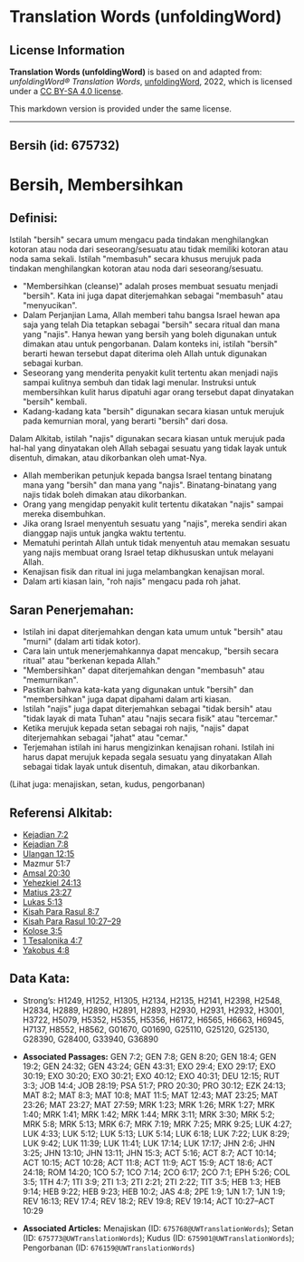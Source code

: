 # Translation Words (unfoldingWord)

## License Information

**Translation Words (unfoldingWord)** is based on and adapted from: _unfoldingWord® Translation Words_, [unfoldingWord](https://unfoldingword.org/utw), 2022, which is licensed under a [CC BY-SA 4.0 license](https://creativecommons.org/licenses/by-sa/4.0/legalcode.en).

This markdown version is provided under the same license.



--------------------------------

## Bersih (id: 675732)

Bersih, Membersihkan
====================

Definisi:
---------

Istilah "bersih" secara umum mengacu pada tindakan menghilangkan kotoran atau noda dari seseorang/sesuatu atau tidak memiliki kotoran atau noda sama sekali. Istilah "membasuh" secara khusus merujuk pada tindakan menghilangkan kotoran atau noda dari seseorang/sesuatu.

* "Membersihkan (cleanse)" adalah proses membuat sesuatu menjadi "bersih". Kata ini juga dapat diterjemahkan sebagai "membasuh" atau "menyucikan".
* Dalam Perjanjian Lama, Allah memberi tahu bangsa Israel hewan apa saja yang telah Dia tetapkan sebagai "bersih" secara ritual dan mana yang "najis". Hanya hewan yang bersih yang boleh digunakan untuk dimakan atau untuk pengorbanan. Dalam konteks ini, istilah "bersih" berarti hewan tersebut dapat diterima oleh Allah untuk digunakan sebagai kurban.
* Seseorang yang menderita penyakit kulit tertentu akan menjadi najis sampai kulitnya sembuh dan tidak lagi menular. Instruksi untuk membersihkan kulit harus dipatuhi agar orang tersebut dapat dinyatakan "bersih" kembali.
* Kadang\-kadang kata "bersih" digunakan secara kiasan untuk merujuk pada kemurnian moral, yang berarti "bersih" dari dosa.

Dalam Alkitab, istilah "najis" digunakan secara kiasan untuk merujuk pada hal\-hal yang dinyatakan oleh Allah sebagai sesuatu yang tidak layak untuk disentuh, dimakan, atau dikorbankan oleh umat\-Nya.

* Allah memberikan petunjuk kepada bangsa Israel tentang binatang mana yang "bersih" dan mana yang "najis". Binatang\-binatang yang najis tidak boleh dimakan atau dikorbankan.
* Orang yang mengidap penyakit kulit tertentu dikatakan "najis" sampai mereka disembuhkan.
* Jika orang Israel menyentuh sesuatu yang "najis", mereka sendiri akan dianggap najis untuk jangka waktu tertentu.
* Mematuhi perintah Allah untuk tidak menyentuh atau memakan sesuatu yang najis membuat orang Israel tetap dikhususkan untuk melayani Allah.
* Kenajisan fisik dan ritual ini juga melambangkan kenajisan moral.
* Dalam arti kiasan lain, "roh najis" mengacu pada roh jahat.

Saran Penerjemahan:
-------------------

* Istilah ini dapat diterjemahkan dengan kata umum untuk "bersih" atau "murni" (dalam arti tidak kotor).
* Cara lain untuk menerjemahkannya dapat mencakup, "bersih secara ritual" atau "berkenan kepada Allah."
* "Membersihkan" dapat diterjemahkan dengan "membasuh" atau "memurnikan".
* Pastikan bahwa kata\-kata yang digunakan untuk "bersih" dan "membersihkan" juga dapat dipahami dalam arti kiasan.
* Istilah "najis" juga dapat diterjemahkan sebagai "tidak bersih" atau "tidak layak di mata Tuhan" atau "najis secara fisik" atau "tercemar."
* Ketika merujuk kepada setan sebagai roh najis, "najis" dapat diterjemahkan sebagai "jahat" atau "cemar."
* Terjemahan istilah ini harus mengizinkan kenajisan rohani. Istilah ini harus dapat merujuk kepada segala sesuatu yang dinyatakan Allah sebagai tidak layak untuk disentuh, dimakan, atau dikorbankan.

(Lihat juga: menajiskan, setan, kudus, pengorbanan)

Referensi Alkitab:
------------------

* [Kejadian 7:2](https://ref.ly/Gen7:2)
* [Kejadian 7:8](https://ref.ly/Gen7:8)
* [Ulangan 12:15](https://ref.ly/Deut12:15)
* Mazmur 51:7
* [Amsal 20:30](https://ref.ly/Prov20:30)
* [Yehezkiel 24:13](https://ref.ly/Ezek24:13)
* [Matius 23:27](https://ref.ly/Matt23:27)
* [Lukas 5:13](https://ref.ly/Luke5:13)
* [Kisah Para Rasul 8:7](https://ref.ly/Acts0:0)
* [Kisah Para Rasul 10:27–29](https://ref.ly/Acts0:0)
* [Kolose 3:5](https://ref.ly/Col3:5)
* [1 Tesalonika 4:7](https://ref.ly/1Thess0:0)
* [Yakobus 4:8](https://ref.ly/Jas4:8)

Data Kata:
----------

* Strong’s: H1249, H1252, H1305, H2134, H2135, H2141, H2398, H2548, H2834, H2889, H2890, H2891, H2893, H2930, H2931, H2932, H3001, H3722, H5079, H5352, H5355, H5356, H6172, H6565, H6663, H6945, H7137, H8552, H8562, G01670, G01690, G25110, G25120, G25130, G28390, G28400, G33940, G36890

* **Associated Passages:** GEN 7:2; GEN 7:8; GEN 8:20; GEN 18:4; GEN 19:2; GEN 24:32; GEN 43:24; GEN 43:31; EXO 29:4; EXO 29:17; EXO 30:19; EXO 30:20; EXO 30:21; EXO 40:12; EXO 40:31; DEU 12:15; RUT 3:3; JOB 14:4; JOB 28:19; PSA 51:7; PRO 20:30; PRO 30:12; EZK 24:13; MAT 8:2; MAT 8:3; MAT 10:8; MAT 11:5; MAT 12:43; MAT 23:25; MAT 23:26; MAT 23:27; MAT 27:59; MRK 1:23; MRK 1:26; MRK 1:27; MRK 1:40; MRK 1:41; MRK 1:42; MRK 1:44; MRK 3:11; MRK 3:30; MRK 5:2; MRK 5:8; MRK 5:13; MRK 6:7; MRK 7:19; MRK 7:25; MRK 9:25; LUK 4:27; LUK 4:33; LUK 5:12; LUK 5:13; LUK 5:14; LUK 6:18; LUK 7:22; LUK 8:29; LUK 9:42; LUK 11:39; LUK 11:41; LUK 17:14; LUK 17:17; JHN 2:6; JHN 3:25; JHN 13:10; JHN 13:11; JHN 15:3; ACT 5:16; ACT 8:7; ACT 10:14; ACT 10:15; ACT 10:28; ACT 11:8; ACT 11:9; ACT 15:9; ACT 18:6; ACT 24:18; ROM 14:20; 1CO 5:7; 1CO 7:14; 2CO 6:17; 2CO 7:1; EPH 5:26; COL 3:5; 1TH 4:7; 1TI 3:9; 2TI 1:3; 2TI 2:21; 2TI 2:22; TIT 3:5; HEB 1:3; HEB 9:14; HEB 9:22; HEB 9:23; HEB 10:2; JAS 4:8; 2PE 1:9; 1JN 1:7; 1JN 1:9; REV 16:13; REV 17:4; REV 18:2; REV 19:8; REV 19:14; ACT 10:27–ACT 10:29
* **Associated Articles:** Menajiskan (ID: `675768@UWTranslationWords`); Setan (ID: `675773@UWTranslationWords`); Kudus (ID: `675901@UWTranslationWords`); Pengorbanan (ID: `676159@UWTranslationWords`)

